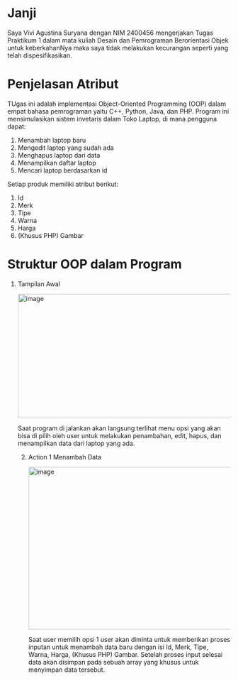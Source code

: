 # Janji
Saya Vivi Agustina Suryana dengan NIM 2400456 mengerjakan Tugas Praktikum 1 dalam mata kuliah Desain dan Pemrograman Berorientasi Objek untuk keberkahanNya maka saya tidak melakukan kecurangan seperti yang telah dispesifikasikan.

# Penjelasan Atribut
TUgas ini adalah implementasi Object-Oriented Programming (OOP) dalam empat bahasa pemrograman yaitu C++, Python, Java, dan PHP. Program ini mensimulasikan sistem invetaris dalam Toko Laptop, di mana pengguna dapat:
1. Menambah laptop baru
2. Mengedit laptop yang sudah ada
3. Menghapus laptop dari data
4. Menampilkan daftar laptop
5. Mencari laptop berdasarkan id

Setiap produk memiliki atribut berikut:
1. Id
2. Merk
3. Tipe
4. Warna
5. Harga 
6. (Khusus PHP) Gambar

# Struktur OOP dalam Program
1. Tampilan Awal
   
   <img width="722" height="280" alt="image" src="https://github.com/user-attachments/assets/a0eea49a-142a-47ed-8716-ba5d8a32c72d" />
   
   Saat program di jalankan akan langsung terlihat menu opsi yang akan bisa di pilih oleh user untuk melakukan penambahan, edit, hapus, dan menampilkan data dari laptop yang ada.
   
   2. Action 1 Menambah Data
      
      <img width="698" height="366" alt="image" src="https://github.com/user-attachments/assets/70fbf79a-166f-4bac-b43a-58f0e9efaea1" />

      Saat user memilih opsi 1 user akan diminta untuk memberikan proses inputan untuk menambah data baru dengan isi Id, Merk, Tipe, Warna, Harga, (Khusus PHP) Gambar. Setelah proses input selesai data akan disimpan pada sebuah array yang khusus untuk menyimpan data tersebut.

